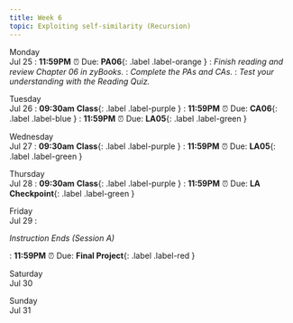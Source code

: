 ```yaml
---
title: Week 6
topic: Exploiting self-similarity (Recursion)
---
```

Monday<br/>Jul 25
: **11:59PM** ⏰  Due: **PA06**{: .label .label-orange }
: _Finish reading and review Chapter 06 in zyBooks._
: _Complete the PAs and CAs._
: _Test your understanding with the Reading Quiz._

Tuesday<br/>Jul 26
: **09:30am** **Class**{: .label .label-purple }
: **11:59PM** ⏰  Due: **CA06**{: .label .label-blue }
: **11:59PM** ⏰  Due: **LA05**{: .label .label-green }

Wednesday<br/>Jul 27
: **09:30am** **Class**{: .label .label-purple }
: **11:59PM** ⏰  Due: **LA05**{: .label .label-green }

Thursday<br/>Jul 28
: **09:30am** **Class**{: .label .label-purple }
: **11:59PM** ⏰  Due: **LA Checkpoint**{: .label .label-green }

Friday<br/>Jul 29
: <p class="text-grey-dk-000 mb-0"><em>Instruction Ends (Session A)</em></p>

: **11:59PM** ⏰  Due: **Final Project**{: .label .label-red }

Saturday<br/>Jul 30

Sunday<br/>Jul 31


